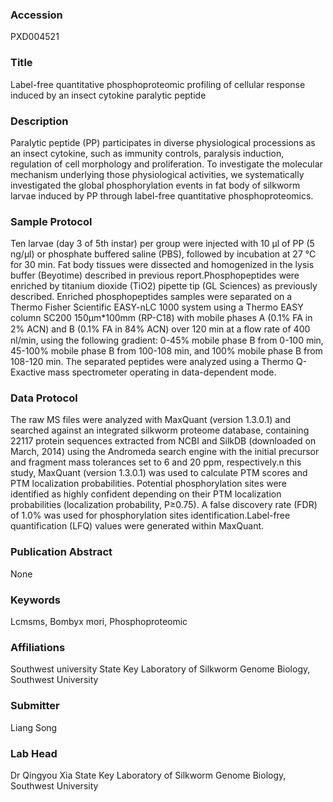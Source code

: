 ### Accession
PXD004521

### Title
Label-free quantitative phosphoproteomic profiling of cellular response induced by an insect cytokine paralytic peptide

### Description
Paralytic peptide (PP) participates in diverse physiological processions as an insect cytokine, such as immunity controls, paralysis induction, regulation of cell morphology and proliferation. To investigate the molecular mechanism underlying those physiological activities, we systematically investigated the global phosphorylation events in fat body of silkworm larvae induced by PP through label-free quantitative phosphoproteomics.

### Sample Protocol
Ten larvae (day 3 of 5th instar) per group were injected with 10 µl of PP (5 ng/µl) or phosphate buffered saline (PBS), followed by incubation at 27 °C for 30 min. Fat body tissues were dissected and homogenized in the lysis buffer (Beyotime) described in previous report.Phosphopeptides were enriched by titanium dioxide (TiO2) pipette tip (GL Sciences) as previously described. Enriched phosphopeptides samples were separated on a Thermo Fisher Scientific EASY-nLC 1000 system using a Thermo EASY column SC200 150μm*100mm (RP-C18) with mobile phases A (0.1% FA in 2% ACN) and B (0.1% FA in 84% ACN) over 120 min at a ﬂow rate of 400 nl/min, using the following gradient: 0-45% mobile phase B from 0-100 min, 45-100% mobile phase B from 100-108 min, and 100% mobile phase B from 108-120 min. The separated peptides were analyzed using a Thermo Q-Exactive mass spectrometer operating in data-dependent mode.

### Data Protocol
The raw MS files were analyzed with MaxQuant (version 1.3.0.1) and searched against an integrated silkworm proteome database, containing 22117 protein sequences extracted from NCBI and SilkDB (downloaded on March, 2014) using the Andromeda search engine with the initial precursor and fragment mass tolerances set to 6 and 20 ppm, respectively.n this study, MaxQuant (version 1.3.0.1) was used to calculate PTM scores and PTM localization probabilities. Potential phosphorylation sites were identified as highly confident depending on their PTM localization probabilities (localization probability, P≥0.75). A false discovery rate (FDR) of 1.0% was used for phosphorylation sites identification.Label-free quantification (LFQ) values were generated within MaxQuant.

### Publication Abstract
None

### Keywords
Lcmsms, Bombyx mori, Phosphoproteomic

### Affiliations
Southwest university
State Key Laboratory of Silkworm Genome Biology, Southwest University

### Submitter
Liang Song

### Lab Head
Dr Qingyou Xia
State Key Laboratory of Silkworm Genome Biology, Southwest University


